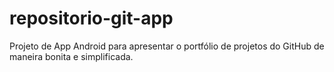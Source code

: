 # repositorio-git-app
Projeto de App Android para apresentar o portfólio de projetos do GitHub de maneira bonita e simplificada.
